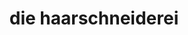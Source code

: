 ---
title: "die haarschneiderei"
url: /ravensburg/die-haarschneiderei-herrenstrasse/
shop: Friseur
---